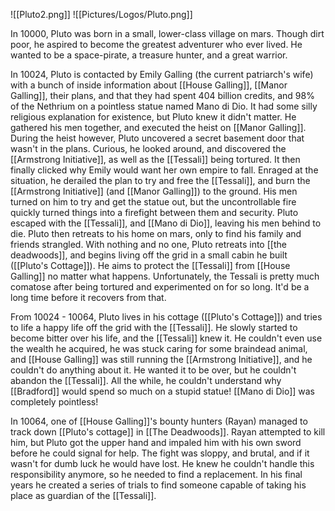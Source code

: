 ![[Pluto2.png]]
![[Pictures/Logos/Pluto.png]]

In 10000, Pluto was born in a small, lower-class village on mars. Though dirt poor, he aspired to become the greatest adventurer who ever lived. He wanted to be a space-pirate, a treasure hunter, and a great warrior.

In 10024, Pluto is contacted by Emily Galling (the current patriarch's wife) with a bunch of inside information about [[House Galling]], [[Manor Galling]], their plans, and that they had spent 404 billion credits, and 98% of the Nethrium on a pointless statue named Mano di Dio. It had some silly religious explanation for existence, but Pluto knew it didn't matter. He gathered his men together, and executed the heist on [[Manor Galling]]. During the heist however, Pluto uncovered a secret basement door that wasn't in the plans. Curious, he looked around, and discovered the [[Armstrong Initiative]], as well as the [[Tessali]] being tortured. It then finally clicked why Emily would want her own empire to fall. Enraged at the situation, he derailed the plan to try and free the [[Tessali]], and burn the [[Armstrong Initiative]] (and [[Manor Galling]]) to the ground. His men turned on him to try and get the statue out, but the uncontrollable fire quickly turned things into a firefight between them and security. Pluto escaped with the [[Tessali]], and [[Mano di Dio]], leaving his men behind to die. Pluto then retreats to his home on mars, only to find his family and friends strangled. With nothing and no one, Pluto retreats into [[the deadwoods]], and begins living off the grid in a small cabin he built ([[Pluto's Cottage]]). He aims to protect the [[Tessali]] from [[House Galling]] no matter what happens. Unfortunately, the Tessali is pretty much comatose after being tortured and experimented on for so long. It'd be a long time before it recovers from that. 

From 10024 - 10064, Pluto lives in his cottage ([[Pluto's Cottage]]) and tries to life a happy life off the grid with the [[Tessali]]. He slowly started to become bitter over his life, and the [[Tessali]] knew it. He couldn't even use the wealth he acquired, he was stuck caring for some braindead animal, and [[House Galling]] was still running the [[Armstrong Initiative]], and he couldn't do anything about it. He wanted it to be over, but he couldn't abandon the [[Tessali]]. All the while, he couldn't understand why [[Bradford]] would spend so much on a stupid statue! [[Mano di Dio]] was completely pointless! 

In 10064, one of [[House Galling]]'s bounty hunters (Rayan) managed to track down [[Pluto's cottage]] in [[The Deadwoods]]. Rayan attempted to kill him, but Pluto got the upper hand and impaled him with his own sword before he could signal for help. The fight was sloppy, and brutal, and if it wasn't for dumb luck he would have lost. He knew he couldn't handle this responsibility anymore, so he needed to find a replacement. In his final years he created a series of trials to find someone capable of taking his place as guardian of the [[Tessali]].